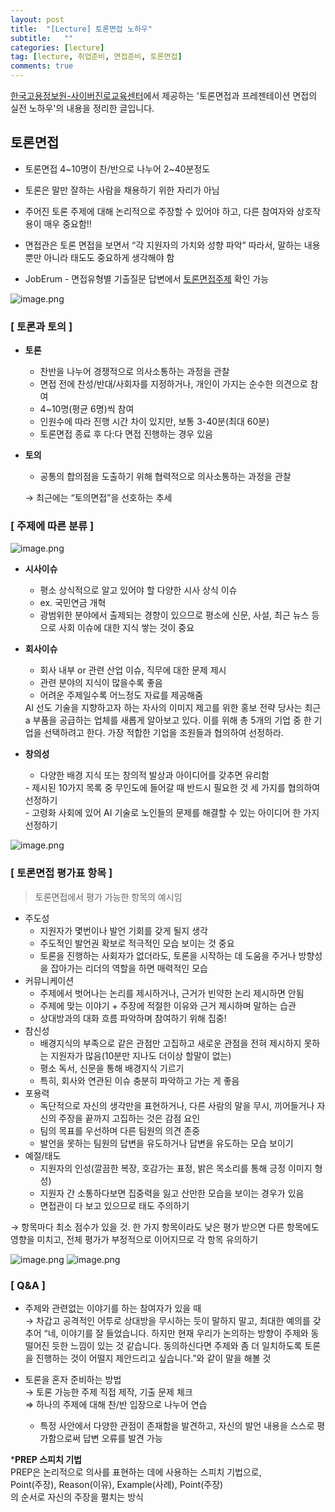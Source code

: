 ```yaml
---
layout: post
title:  "[Lecture] 토론면접 노하우"
subtitle:   ""
categories: [lecture] 
tag: [lecture, 취업준비, 면접준비, 토론면접]
comments: true
---
```


[한국고용정보원-사이버진로교육센터](https://www.work.go.kr/cyberedu/)에서 제공하는 '토론면접과 프레젠테이션 면접의 실전 노하우'의 내용을 정리한 글입니다.

## 토론면접

- 토론면접 4~10명이 찬/반으로 나누어 2~40분정도
- 토론은 말만 잘하는 사람을 채용하기 위한 자리가 아님
- 주어진 토론 주제에 대해 논리적으로 주장할 수 있어야 하고, 다른 참여자와 상호작용이 매우 중요함!!
- 면접관은 토론 면접을 보면서 “각 지원자의 가치와 성향 파악” 따라서, 말하는 내용 뿐만 아니라 태도도 중요하게 생각해야 함

- JobErum - 면접유형별 기출질문 답변에서 [토론면접주제](https://www.joberum.com/interview/zocbo/zocbo01.asp?SEARCH_FIELD=TITLE&SEARCH_VALUE=&ORDER_FIELD=WR_DATE&INTERVIEW_GROUP=INTERVIEW03&ORDER_METHOD=DESC&INTERVIEW_DETAIL=&m_tab_2=3&DET_GROUP_TXT=&DET_GROUP_POP_STATE=False&INTERVIEW_SELECTED=&pgsize=20&page=1&INIT=1&pc=1) 확인 가능


![image.png](images/image-12.png)
 ### **[ 토론과 토의 ]**
- **토론**
    - 찬반을 나누어 경쟁적으로 의사소통하는 과정을 관찰
    - 면접 전에 찬성/반대/사회자를 지정하거나, 개인이 가지는 순수한 의견으로 참여
    - 4~10명(평균 6명)씩 참여
    - 인원수에 따라 진행 시간 차이 있지만, 보통 3-40분(최대 60분)
    - 토론면접 종료 후 다:다 면접 진행하는 경우 있음
- **토의**
    - 공통의 합의점을 도출하기 위해 협력적으로 의사소통하는 과정을 관찰

    → 최근에는 “토의면접”을 선호하는 추세


 ### **[ 주제에 따른 분류 ]**
 ![image.png](images/image-13.png)

- **시사이슈**
    - 평소 상식적으로 알고 있어야 할 다양한 시사 상식 이슈
    - ex. 국민연금 개혁
    - 광범위한 분야에서 출제되는 경향이 있으므로 평소에 신문, 사설, 최근 뉴스 등으로 사회 이슈에 대한 지식 쌓는 것이 중요
- **회사이슈**
    - 회사 내부 or 관련 산업 이슈, 직무에 대한 문제 제시
    - 관련 분야의 지식이 많을수록 좋음
    - 어려운 주제일수록 어느정도 자료를 제공해줌
    <aside>
    Al 선도 기술을 지향하고자 하는 자사의 이미지 제고를 위한 홍보 전략 당사는 최근 a 부품을 공급하는 업체를 새롭게 알아보고 있다. 이를 위해 총 5개의 기업 중 한 기업을 선택하려고 한다. 가장 적합한 기업을 조원들과 협의하여 선정하라.
    </aside>
    
- **창의성**
    - 다양한 배경 지식 또는 창의적 발상과 아이디어를 갖추면 유리함
    <aside>
    - 제시된 10가지 목록 중 무인도에 들어갈 때 반드시 필요한 것 세 가지를 협의하여 선정하기<br>
    - 고령화 사회에 있어 AI 기술로 노인들의 문제를 해결할 수 있는 아이디어 한 가지 선정하기
    </aside>

    

![image.png](images/image-14.png)

### **[ 토론면접 평가표 항목 ]**
> 토론면접에서 평가 가능한 항목의 예시임
- 주도성
    - 지원자가 몇번이나 발언 기회를 갖게 될지 생각
    - 주도적인 발언권 확보로 적극적인 모습 보이는 것 중요
    - 토론을 진행하는 사회자가 없더라도, 토론을 시작하는 데 도움을 주거나 방향성을 잡아가는 리더의 역할을 하면 매력적인 모습
- 커뮤니케이션
    - 주제에서 벗어나는 논리를 제시하거나, 근거가 빈약한 논리 제시하면 안됨
    - 주제에 맞는 이야기 + 주장에 적절한 이유와 근거 제시하며 말하는 습관
    - 상대방과의 대화 흐름 파악하며 참여하기 위해 집중!
- 참신성
    - 배경지식의 부족으로 같은 관점만 고집하고 새로운 관점을 전혀 제시하지 못하는 지원자가 많음(10분만 지나도 더이상 할말이 없는)
    - 평소 독서, 신문을 통해 배경지식 기르기
    - 특히, 회사와 연관된 이슈 충분히 파악하고 가는 게 좋음
- 포용력
    - 독단적으로 자신의 생각만을 표현하거나, 다른 사람의 말을 무시, 끼어들거나 자신의 주장을 끝까지 고집하는 것은 감점 요인
    - 팀의 목표를 우선하며 다른 팀원의 의견 존중
    - 발언을 못하는 팀원의 답변을 유도하거나 답변을 유도하는 모습 보이기
- 예절/태도
    - 지원자의 인성(깔끔한 복장, 호감가는 표정, 밝은 목소리를 통해 긍정 이미지 형성)
    - 지원자 간 소통하다보면 집중력을 잃고 산만한 모습을 보이는 경우가 있음
    - 면접관이 다 보고 있으므로 태도 주의하기

→ 항목마다 최소 점수가 있을 것. 한 가지 항목이라도 낮은 평가 받으면 다른 항목에도 영향을 미치고, 전체 평가가 부정적으로 이어지므로 각 항목 유의하기

![image.png](images/image-15.png)
![image.png](images/image-16.png)



### **[ Q&A ]**
- 주제와 관련없는 이야기를 하는 참여자가 있을 때   
    → 차갑고 공격적인 어투로 상대방을 무시하는 듯이 말하지 말고, 최대한 예의를 갖추어 “네, 이야기를 잘 들었습니다. 하지만 현재 우리가 논의하는 방향이 주제와 동떨어진 듯한 느낌이 있는 것 같습니다. 동의하신다면 주제와 좀 더 일치하도록 토론을 진행하는 것이 어떨지 제안드리고 싶습니다.”와 같이 말을 해볼 것
    
- 토론을 혼자 준비하는 방법   
    → 토론 가능한 주제 직접 제작, 기출 문제 체크   
    ⇒ 하나의 주제에 대해 찬/반 입장으로 나누어 연습   
    - 특정 사안에서 다양한 관점이 존재함을 발견하고, 자신의 발언 내용을 스스로 평가함으로써 답변 오류를 발견 가능
    

***PREP 스피치 기법**   
PREP은 논리적으로 의사를 표현하는 데에 사용하는 스피치 기법으로,   
Point(주장), Reason(이유), Example(사례), Point(주장)   
의 순서로 자신의 주장을 펼치는 방식